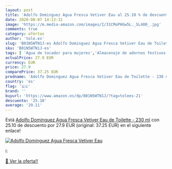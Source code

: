 ```yaml
---
layout: post
title: 'Adolfo Dominguez Agua Fresca Vetiver Eau al 25.10 % de descuento'
date: 2020-08-07 14:13:31
image: 'https://m.media-amazon.com/images/I/31CMoPHGw5L._SL400_.jpg'
comments: true
category: ofertas
author: 'tole.es'
slug: 'B01N5WTN1J-es Adolfo Dominguez Agua Fresca Vetiver Eau de Toilette - 230 ml'
sku: 'B01N5WTN1J-es'
tags: [ 'Agua de tocador para mujeres','Almacenaje de adornos festivos','Almacenamiento y organización','Belleza','Fragancias para mujeres','Hogar y cocina','Iluminación','Iluminación de interior','Iluminación decorativa y para usos específicos de interior','Juguetes','Juguetes electrónicos','Juguetes y juegos','Perfumes y fragancias','Velas eléctricas y LED','Videojuegos para niños','de','eau','toilette', ]
actualPrice: 27.9 EUR
currency: EUR
price: 27.9
comparePrice: 37.25 EUR
prodname: 'Adolfo Dominguez Agua Fresca Vetiver Eau de Toilette - 230 ml'
country: 'es'
flag: '🇪🇸'
brand: ''
buyurl: 'https://www.amazon.es/dp/B01N5WTN1J/?tag=tolees-21'
descuento: '25.10'
average: '29.11'
---
```


Está [Adolfo Dominguez Agua Fresca Vetiver Eau de Toilette - 230 ml](https://www.amazon.es/dp/B01N5WTN1J/?tag=tolees-21) con 25.10 de descuento por 27.9 EUR (original: 37.25 EUR) en el siguiente enlace!

[![Adolfo Dominguez Agua Fresca Vetiver Eau](https://m.media-amazon.com/images/I/31CMoPHGw5L._SL400_.jpg)](https://www.amazon.es/dp/B01N5WTN1J/?tag=tolees-21)

ℹ️:


[🛒 Ver la oferta!!](https://www.amazon.es/dp/B01N5WTN1J/?tag=tolees-21)
